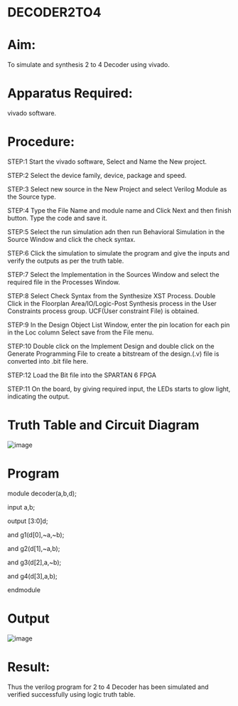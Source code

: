 # DECODER2TO4

# Aim:

To simulate and synthesis 2 to 4 Decoder using vivado.

# Apparatus Required:

vivado software.

# Procedure:

STEP:1 Start the vivado software, Select and Name the New project.

STEP:2 Select the device family, device, package and speed. 

STEP:3 Select new source in the New Project and select Verilog Module as the Source type.

STEP:4 Type the File Name and module name and Click Next and then finish button. Type the code and save it. 

STEP:5 Select the run simulation adn then run Behavioral Simulation in the Source Window and click the check syntax.

STEP:6 Click the simulation to simulate the program and give the inputs and verify the outputs as per the truth table. 

STEP:7 Select the Implementation in the Sources Window and select the required file in the Processes Window.

STEP:8 Select Check Syntax from the Synthesize XST Process. Double Click in the Floorplan Area/IO/Logic-Post Synthesis process in the User Constraints process group. UCF(User constraint File) is obtained. 

STEP:9 In the Design Object List Window, enter the pin location for each pin in the Loc column Select save from the File menu.

STEP:10 Double click on the Implement Design and double click on the Generate Programming File to create a bitstream of the design.(.v) file is converted into .bit file here.

STEP:12 Load the Bit file into the SPARTAN 6 FPGA 

STEP:11 On the board, by giving required input, the LEDs starts to glow light, indicating the output.

# Truth Table and Circuit Diagram

![image](https://github.com/RESMIRNAIR/DECODER2TO4/assets/154305926/e565d523-f8b2-4e01-8888-0eed4d07ec24)

# Program

module decoder(a,b,d);

input a,b;    

output [3:0]d;

and g1(d[0],~a,~b);

and g2(d[1],~a,b);

and g3(d[2],a,~b);

and g4(d[3],a,b);

endmodule

# Output

![image](https://github.com/Shaiksushma123/DECODER2TO4/assets/159005642/a64f27d5-2908-4996-ba13-8984995b5d1d)


# Result:

Thus the verilog program for 2 to 4 Decoder has been simulated and verified successfully using logic truth table.
